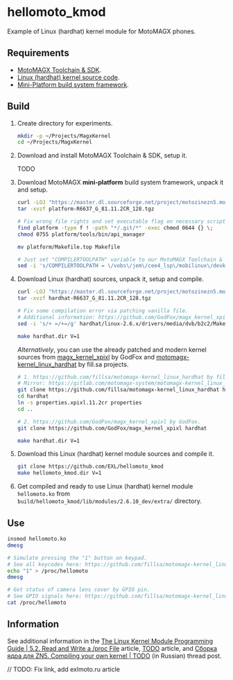 # hellomoto_kmod

Example of Linux (hardhat) kernel module for MotoMAGX phones.

## Requirements

* [MotoMAGX Toolchain & SDK](TODO).
* [Linux (hardhat) kernel source code](https://sourceforge.net/projects/motozinezn5.motorola/files/MOTOZINE%20ZN5/R6637_G_81.11.2CR_128/hardhat-R6637_G_81.11.2CR_128.tgz/download).
* [Mini-Platform build system framework](https://sourceforge.net/projects/motozinezn5.motorola/files/MOTOZINE%20ZN5/R6637_G_81.11.2CR_128/platform-R6637_G_81.11.2CR_128.tgz/download).

## Build

1. Create directory for experiments.

	```bash
	mkdir -p ~/Projects/MagxKernel
	cd ~/Projects/MagxKernel
	```

2. Download and install MotoMAGX Toolchain & SDK, setup it.

	TODO

3. Download MotoMAGX **mini-platform** build system framework, unpack it and setup.

	```bash
	curl -LOJ "https://master.dl.sourceforge.net/project/motozinezn5.motorola/MOTOZINE%20ZN5/R6637_G_81.11.2CR_128/platform-R6637_G_81.11.2CR_128.tgz"
	tar -xvzf platform-R6637_G_81.11.2CR_128.tgz
	
	# Fix wrong file rights and set executable flag on necessary script.
	find platform -type f ! -path "*/.git/*" -exec chmod 0644 {} \;
	chmod 0755 platform/tools/bin/api_manager
	
	mv platform/Makefile.top Makefile
	
	# Just set "COMPILERTOOLPATH" variable to our MotoMAGX Toolchain & SDK.
	sed -i 's/COMPILERTOOLPATH = \/vobs\/jem\/cee4_lsp\/mobilinux\/devkit\/arm\/v6_vfp_le\/bin/COMPILERTOOLPATH = \/arm-eabi\/bin/g' Makefile
	```

4. Download Linux (hardhat) sources, unpack it, setup and compile.

	```bash
	curl -LOJ "https://master.dl.sourceforge.net/project/motozinezn5.motorola/MOTOZINE%20ZN5/R6637_G_81.11.2CR_128/hardhat-R6637_G_81.11.2CR_128.tgz"
	tar -xvzf hardhat-R6637_G_81.11.2CR_128.tgz
	
	# Fix some compilation error via patching vanilla file.
	# Additional information: https://github.com/GodFox/magx_kernel_xpixl/pull/1
	sed -i 's/+ =/+=/g' hardhat/linux-2.6.x/drivers/media/dvb/b2c2/Makefile
	
	make hardhat.dir V=1
	```

	*Alternatively*, you can use the already patched and modern kernel sources from [magx_kernel_xpixl](https://github.com/GodFox/magx_kernel_xpixl) by GodFox and [motomagx-kernel_linux_hardhat](https://github.com/fillsa/motomagx-kernel_linux_hardhat) by fill.sa projects.

	```bash
	# 1. https://github.com/fillsa/motomagx-kernel_linux_hardhat by fill.sa.
	# Mirror: https://gitlab.com/motomagx-system/motomagx-kernel_linux_hardhat
	git clone https://github.com/fillsa/motomagx-kernel_linux_hardhat hardhat
	cd hardhat
	ln -s properties.xpixl.11.2cr properties
	cd ..
	
	# 2. https://github.com/GodFox/magx_kernel_xpixl by GodFox.
	git clone https://github.com/GodFox/magx_kernel_xpixl hardhat
	
	make hardhat.dir V=1
	```

5. Download this Linux (hardhat) kernel module sources and compile it.

	```bash
	git clone https://github.com/EXL/hellomoto_kmod
	make hellomoto_kmod.dir V=1
	```

6. Get compiled and ready to use Linux (hardhat) kernel module `hellomoto.ko` from `build/hellomoto_kmod/lib/modules/2.6.10_dev/extra/` directory.

## Use

```bash
insmod hellomoto.ko
dmesg

# Simulate pressing the "1" button on keypad.
# See all keycodes here: https://github.com/fillsa/motomagx-kernel_linux_hardhat/blob/master/linux-2.6.x/include/linux/keypad.h
echo "1" > /proc/hellomoto
dmesg

# Get status of camera lens cover by GPIO pin.
# See GPIO signals here: https://github.com/fillsa/motomagx-kernel_linux_hardhat/blob/master/linux-2.6.x/include/asm-arm/mot-gpio.h
cat /proc/hellomoto
```

## Information

See additional information in the [The Linux Kernel Module Programming Guide | 5.2. Read and Write a /proc File](https://linux.die.net/lkmpg/x769.html) article, [TODO](https://exlmoto/TODO) article, and [Сборка ядра для ZN5. Compiling your own kernel | TODO](https://forum.motofan.ru/index.php?showtopic=178297) (in Russian) thread post.

// TODO: Fix link, add exlmoto.ru article
